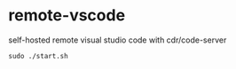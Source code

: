 # remote-vscode
self-hosted remote visual studio code with cdr/code-server

```console
sudo ./start.sh
```
